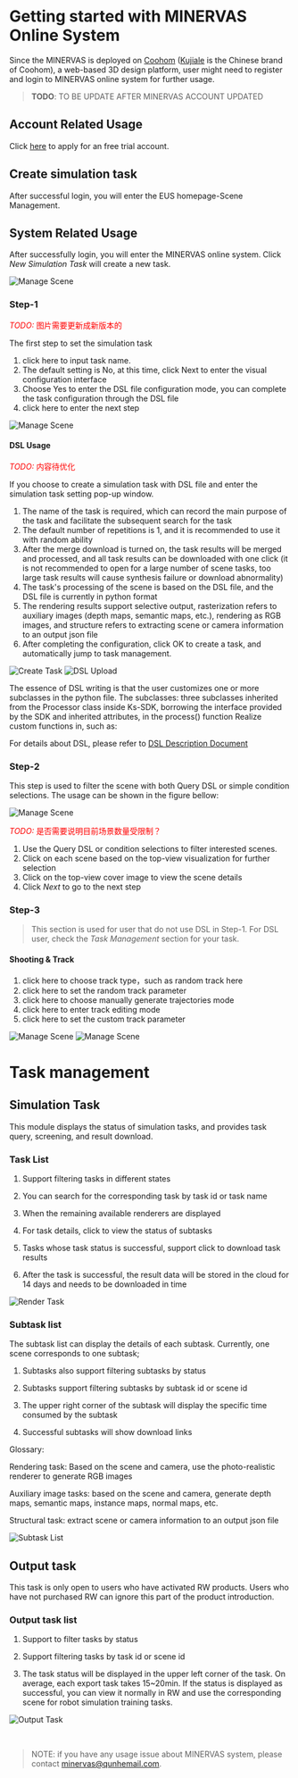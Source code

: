 # Getting started with MINERVAS Online System

Since the MINERVAS is deployed on [Coohom](https://www.coohom.com/) ([Kujiale](https://www.kujiale.com) is the Chinese brand of Coohom), a web-based 3D design platform, user might need to register and login to MINERVAS online system for further usage. 

> **TODO**: TO BE UPDATE AFTER MINERVAS ACCOUNT UPDATED

## Account Related Usage
Click [here](https://share.hsforms.com/1JqF4gRE2Ri2z7ul1eY5rMw4irvw?kpm=qkWL.9b0955304addf074.a289e9d.1629387341506) to apply for an free trial account.

<!-- 1. Visit [https://www.kujiale.com/coohomcloud/minervas#/scene](https://www.kujiale.com/coohomcloud/minervas#/scene)
2. Login Account： Same as the Kujiale account, if it is a trial account, it will be allocated by the business separately
3. Login Password： Same as the Kujiale account password, if it is a trial account, it will be notified by the business separately

> Tips： It is recommended to use Google Chrome to log in -->

<!-- ### Account login

 Click the account login on the system page, enter the account and password, and click login to log in to the home page of the EUS system.

![User Login](images/user_login.png) -->

<!-- ### Change Password

To change the password, you need to enter the Kujiale homepage（https://www.kujiale.com/）, And then click the person’s avatar in the upper right corner of the system page, click Account Settings in the personal information pop-up window, click Account Security in the account settings page, and then click [Modify Password] in the Security Information Module. In the Modify Password pop-up window, enter the original password And the new password, the new password format requirements: ①The length is 8-16 characters; ②Cannot use spaces; ③Contain at least two combinations of numbers/letters/characters; ④Cannot contain illegal characters.。

![User Center](images/user_center.png)
![Security Information](images/security_information.png)
![Password Change](images/password_change.png) -->

## Create simulation task

After successful login, you will enter the EUS homepage-Scene Management.

## System Related Usage

After successfully login, you will enter the MINERVAS online system. Click *New Simulation Task* will create a new task. 

![Manage Scene](images/task_entry.png)

### Step-1
<span style="color:red">*TODO:* 图片需要更新成新版本的</span>

The first step to set the simulation task

1. click here to input task name.
2. The default setting is No, at this time, click Next to enter the visual configuration interface
3. Choose Yes to enter the DSL file configuration mode, you can complete the task configuration through the DSL file
4. click here to enter the next step

![Manage Scene](images/task_set.png)

#### DSL Usage

<span style="color:red">*TODO:* 内容待优化</span>

If you choose to create a simulation task with DSL file and enter the simulation task setting pop-up window.

1. The name of the task is required, which can record the main purpose of the task and facilitate the subsequent search for the task
2. The default number of repetitions is 1, and it is recommended to use it with random ability
3. After the merge download is turned on, the task results will be merged and processed, and all task results can be downloaded with one click (it is not recommended to open for a large number of scene tasks, too large task results will cause synthesis failure or download abnormality)
4. The task's processing of the scene is based on the DSL file, and the DSL file is currently in python format
5. The rendering results support selective output, rasterization refers to auxiliary images (depth maps, semantic maps, etc.), rendering as RGB images, and structure refers to extracting scene or camera information to an output json file
6. After completing the configuration, click OK to create a task, and automatically jump to task management.

![Create Task](images/create_task.png)
![DSL Upload](images/dsl_upload.png)

The essence of DSL writing is that the user customizes one or more subclasses in the python file. The subclasses: three subclasses inherited from the Processor class inside Ks-SDK, borrowing the interface provided by the SDK and inherited attributes, in the process() function Realize custom functions in, such as:

For details about DSL, please refer to [DSL Description Document](https://coohom.github.io/cloud-docs/)


### Step-2 

This step is used to filter the scene with both Query DSL or simple condition selections. The usage can be shown in the figure bellow:

![Manage Scene](images/scene_filter.png)

<span style="color:red">*TODO:* 是否需要说明目前场景数量受限制？</span>

1. Use the Query DSL or condition selections to filter interested scenes. 
2. Click on each scene based on the top-view visualization for further selection
3. Click on the top-view cover image to view the scene details
4. Click *Next* to go to the next step

### Step-3

> This section is used for user that do not use DSL in Step-1. For DSL user, check the *Task Management* section for your task.


#### Shooting & Track  

1. click here to choose track type，such as random track here
2. click here to set the  random track parameter 
3. click here to choose manually generate trajectories mode
4. click here to enter track editing mode
5. click here to set the  custom track parameter
   

![Manage Scene](images/track1.png)
![Manage Scene](images/track2.png)

# Task management

## Simulation Task

This module displays the status of simulation tasks, and provides task query, screening, and result download.

### Task List

1. Support filtering tasks in different states

2. You can search for the corresponding task by task id or task name

3. When the remaining available renderers are displayed

4. For task details, click to view the status of subtasks

5. Tasks whose task status is successful, support click to download task results

6. After the task is successful, the result data will be stored in the cloud for 14 days and needs to be downloaded in time

![Render Task](images/render_task.png)

### Subtask list

The subtask list can display the details of each subtask. Currently, one scene corresponds to one subtask;

1. Subtasks also support filtering subtasks by status

2. Subtasks support filtering subtasks by subtask id or scene id

3. The upper right corner of the subtask will display the specific time consumed by the subtask

4. Successful subtasks will show download links

Glossary:

Rendering task: Based on the scene and camera, use the photo-realistic renderer to generate RGB images

Auxiliary image tasks: based on the scene and camera, generate depth maps, semantic maps, instance maps, normal maps, etc.

Structural task: extract scene or camera information to an output json file

![Subtask List](images/subtask_list.png)

## Output task

This task is only open to users who have activated RW products. Users who have not purchased RW can ignore this part of the product introduction.

### Output task list

1. Support to filter tasks by status

2. Support filtering tasks by task id or scene id

3. The task status will be displayed in the upper left corner of the task. On average, each export task takes 15~20min. If the status is displayed as successful, you can view it normally in RW and use the corresponding scene for robot simulation training tasks.   

![Output Task](images/output_task.png)

<br/>

> NOTE: if you have any usage issue about MINERVAS system, please contact <minervas@qunhemail.com>.

